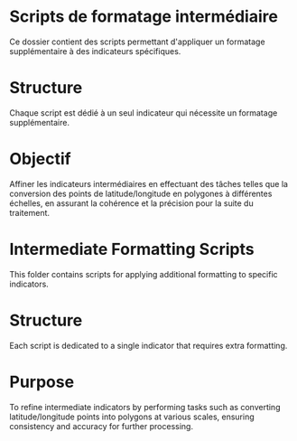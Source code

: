 # Scripts de formatage intermédiaire
Ce dossier contient des scripts permettant d'appliquer un formatage supplémentaire à des indicateurs spécifiques.

# Structure
Chaque script est dédié à un seul indicateur qui nécessite un formatage supplémentaire.

# Objectif
Affiner les indicateurs intermédiaires en effectuant des tâches telles que la conversion des points de latitude/longitude en polygones à différentes échelles, en assurant la cohérence et la précision pour la suite du traitement.







# Intermediate Formatting Scripts
This folder contains scripts for applying additional formatting to specific indicators.

# Structure
Each script is dedicated to a single indicator that requires extra formatting.

# Purpose
To refine intermediate indicators by performing tasks such as converting latitude/longitude points into polygons at various scales, ensuring consistency and accuracy for further processing.
